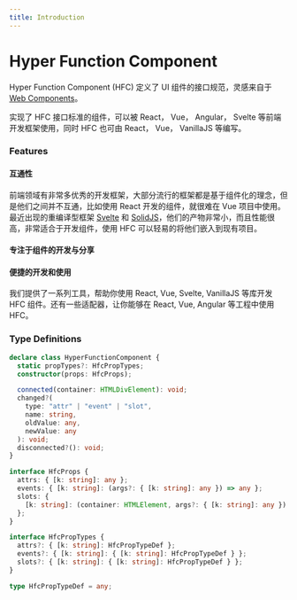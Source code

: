 ```yaml
---
title: Introduction
---
```


# Hyper Function Component

Hyper Function Component (HFC) 定义了 UI 组件的接口规范，灵感来自于 [Web Components](https://developer.mozilla.org/en-US/docs/Web/Web_Components)。

实现了 HFC 接口标准的组件，可以被 React， Vue， Angular， Svelte 等前端开发框架使用，同时 HFC 也可由 React， Vue， VanillaJS 等编写。

### Features

#### 互通性

前端领域有非常多优秀的开发框架，大部分流行的框架都是基于组件化的理念，但是他们之间并不互通，比如使用 React 开发的组件，就很难在 Vue 项目中使用。最近出现的重编译型框架 [Svelte](https://svelte.dev/) 和 [SolidJS](https://www.solidjs.com/)，他们的产物非常小，而且性能很高，非常适合于开发组件，使用 HFC 可以轻易的将他们嵌入到现有项目。

#### 专注于组件的开发与分享

#### 便捷的开发和使用

我们提供了一系列工具，帮助你使用 React, Vue, Svelte, VanillaJS 等库开发 HFC 组件。还有一些适配器，让你能够在 React, Vue, Angular 等工程中使用 HFC。

### Type Definitions

```ts
declare class HyperFunctionComponent {
  static propTypes?: HfcPropTypes;
  constructor(props: HfcProps);

  connected(container: HTMLDivElement): void;
  changed?(
    type: "attr" | "event" | "slot",
    name: string,
    oldValue: any,
    newValue: any
  ): void;
  disconnected?(): void;
}

interface HfcProps {
  attrs: { [k: string]: any };
  events: { [k: string]: (args?: { [k: string]: any }) => any };
  slots: {
    [k: string]: (container: HTMLElement, args?: { [k: string]: any }) => void;
  };
}

interface HfcPropTypes {
  attrs?: { [k: string]: HfcPropTypeDef };
  events?: { [k: string]: { [k: string]: HfcPropTypeDef } };
  slots?: { [k: string]: { [k: string]: HfcPropTypeDef } };
}

type HfcPropTypeDef = any;
```
